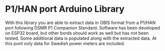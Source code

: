 # P1/HAN port Arduino Library
With this library you are able to extract data in OBIS format from a P1/HAN port following DSMR P1 Companion Standard. Software has been developed on ESP32 board, but other bords should work as well but has not been tested. Some additional data is populated along with the extracted data. At this pont only data for Swedish power meters are included.